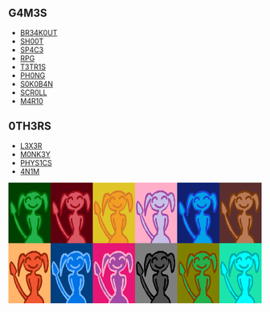 ## G4M3S

- <a href="https://github.com/4v0v/br34k0ut"> BR34K0UT</a>
- <a href="https://github.com/4v0v/sh00t"> SH00T </a>
- <a href="https://github.com/4v0v/sp4c3"> SP4C3 </a>
- <a href="https://github.com/4v0v/rpg"> RPG </a>
- <a href="https://github.com/4v0v/t3tr1s"> T3TR1S </a>
- <a href="https://github.com/4v0v/ph0ng"> PH0NG </a>
- <a href="https://github.com/4v0v/s0k0b4n"> S0K0B4N </a>
- <a href="https://github.com/4v0v/scr0ll"> SCR0LL </a>
- <a href="https://github.com/4v0v/m4r10"> M4R10 </a>

## 0TH3RS

- <a href="https://github.com/4v0v/l3x3r"> L3X3R </a>
- <a href="https://github.com/4v0v/m0nk3y"> M0NK3Y </a>
- <a href="https://github.com/4v0v/phys1cs"> PHYS1CS </a>
- <a href="https://github.com/4v0v/4n1m"> 4N1M </a>

<img src="https://raw.githubusercontent.com/4v0v/4v0v/main/avatar_wall.png" align="left" width="720" height="240"  />




